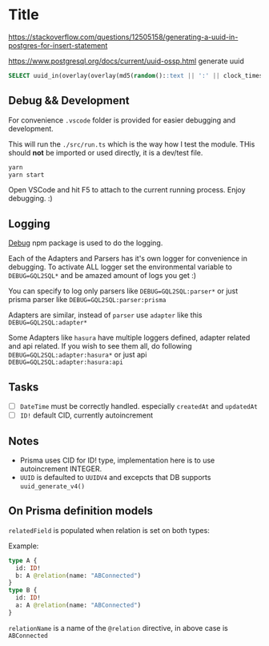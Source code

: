 # Title

https://stackoverflow.com/questions/12505158/generating-a-uuid-in-postgres-for-insert-statement

https://www.postgresql.org/docs/current/uuid-ossp.html
generate uuid

```sql
SELECT uuid_in(overlay(overlay(md5(random()::text || ':' || clock_timestamp()::text) placing '4' from 13) placing to_hex(floor(random()*(11-8+1) + 8)::int)::text from 17)::cstring);

```

## Debug && Development

For convenience `.vscode` folder is provided for easier debugging and development.

This will run the `./src/run.ts` which is the way how I test the module. THis should **not** be imported or used directly, it is a dev/test file.

```sh
yarn
yarn start
```

Open VSCode and hit F5 to attach to the current running process. Enjoy debugging. :)

## Logging

[Debug](https://npmjs.org/package/debug) npm package is used to do the logging.

Each of the Adapters and Parsers has it's own logger for convenience in debugging.
To activate ALL logger set the environmental variable to `DEBUG=GQL2SQL*` and be amazed amount of logs you get :)

You can specify to log only parsers like `DEBUG=GQL2SQL:parser*` or just prisma parser like `DEBUG=GQL2SQL:parser:prisma`

Adapters are similar, instead of `parser` use `adapter` like this `DEBUG=GQL2SQL:adapter*`

Some Adapters like `hasura` have multiple loggers defined, adapter related and api related. If you wish to see them all, do following `DEBUG=GQL2SQL:adapter:hasura*` or just api `DEBUG=GQL2SQL:adapter:hasura:api`

## Tasks

- [ ] `DateTime` must be correctly handled. especially `createdAt` and `updatedAt`
- [ ] `ID!` default CID, currently autoincrement

## Notes

- Prisma uses CID for ID! type, implementation here is to use autoincrement INTEGER.
- `UUID` is defaulted to `UUIDV4` and excepcts that DB supports `uuid_generate_v4()`

## On Prisma definition models

`relatedField` is populated when relation is set on both types:

Example:

```graphql
type A {
  id: ID!
  b: A @relation(name: "ABConnected")
}
type B {
  id: ID!
  a: A @relation(name: "ABConnected")
}
```

`relationName` is a name of the `@relation` directive, in above case is `ABConnected`

